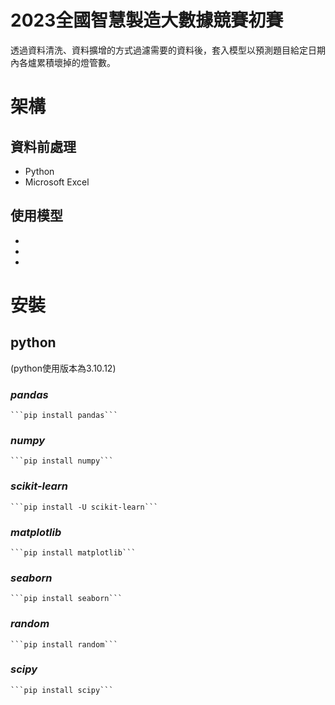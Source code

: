 # 2023全國智慧製造大數據競賽初賽
透過資料清洗、資料擴增的方式過濾需要的資料後，套入模型以預測題目給定日期內各爐累積壞掉的燈管數。

# 架構

## 資料前處理
- Python
- Microsoft Excel

## 使用模型
-
-
-

# 安裝
## python
(python使用版本為3.10.12)
  ### *pandas*
    ```pip install pandas```
  ### *numpy*
    ```pip install numpy```
  ### *scikit-learn*
    ```pip install -U scikit-learn```
  ### *matplotlib*
    ```pip install matplotlib```
  ### *seaborn*
    ```pip install seaborn```
  ### *random*
    ```pip install random```
  ### *scipy*
    ```pip install scipy```

